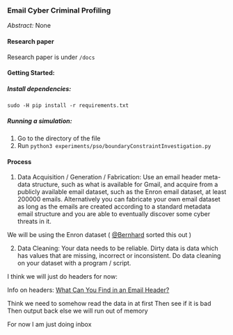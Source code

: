 ### Email Cyber Criminal Profiling

*Abstract:* None

#### Research paper

Research paper is under `/docs`

#### Getting Started:

##### Install dependencies:
`sudo -H pip install -r requirements.txt`

##### Running a simulation:

1. Go to the directory of the file
2. Run `python3 experiments/pso/boundaryConstraintInvestigation.py`

#### Process

1. Data Acquisition / Generation / Fabrication: Use an email header meta-data structure, such as what is available for Gmail, and acquire from a publicly available email dataset, such as the Enron email dataset, at least 200000 emails. Alternatively you can fabricate your own email dataset as long as the emails are created according to a standard metadata email structure and you are able to eventually discover some cyber threats in it.

We will be using the Enron dataset ( [@Bernhard](https://github.com/BernhardSchuld) sorted this out )

2. Data Cleaning: Your data needs to be reliable. Dirty data is data which has values that are missing, incorrect or inconsistent. Do data cleaning on your dataset with a program / script.

I think we will just do headers for now:

Info on headers:
[What Can You Find in an Email Header?](https://www.howtogeek.com/108205/htg-explains-what-can-you-find-in-an-email-header/)

Think we need to somehow read the data in at first
Then see if it is bad
Then output back else we will run out of memory

For now I am just doing inbox
